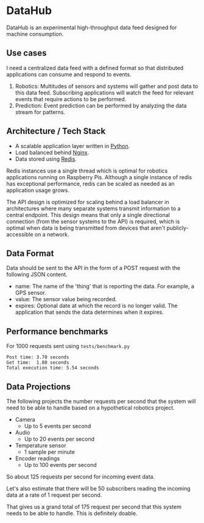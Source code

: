 # DataHub

DataHub is an experimental high-throughput data feed designed for machine
consumption.

## Use cases

I need a centralized data feed with a defined format so that distributed
applications can consume and respond to events.

1. Robotics: Multitudes of sensors and systems will gather and post data
   to this data feed. Subscribing applications will watch the feed for
   relevant events that require actions to be performed.
2. Prediction: Event prediction can be performed by analyzing the data
   stream for patterns.

## Architecture / Tech Stack

- A scalable application layer written in [Python](https://www.python.org).
- Load balanced behind [Nginx](https://nginx.org).
- Data stored using [Redis](https://redis.io).

Redis instances use a single thread which is optimal for robotics
applications running on Raspberry Pis. Although a single instance
of redis has exceptional performance, redis can be scaled as needed
as an application usage grows.

The API design is optimized for scaling behind a load balancer in architectures where many separate systems transmit information to a central endpoint. This design means that only a single directional connection (from the sensor systems to the API) is required, which is optimal when data is being transmitted from devices that aren't publicly-accessible on a network.

## Data Format

Data should be sent to the API in the form of a POST request with the
following JSON content.

- name: The name of the 'thing' that is reporting the data.
        For example, a GPS sensor.
- value: The sensor value being recorded.
- expires: Optional date at which the record is no longer valid.
           The application that sends the data determines when it expires.

## Performance benchmarks

For 1000 requests sent using
`tests/benchmark.py`

```
Post time: 3.70 seconds
Get time:  1.80 seconds
Total execution time: 5.54 seconds
```

## Data Projections

The following projects the number requests per second that the system
will need to be able to handle based on a hypothetical robotics project.

- Camera
  - Up to 5 events per second
- Audio
  - Up to 20 events per second
- Temperature sensor
  - 1 sample per minute
- Encoder readings
  - Up to 100 events per second

So about 125 requests per second for incoming event data.

Let's also estimate that there will be 50 subscribers reading
the incoming data at a rate of 1 request per second.

That gives us a grand total of 175 request per second that this
system needs to be able to handle. This is definitely doable.
